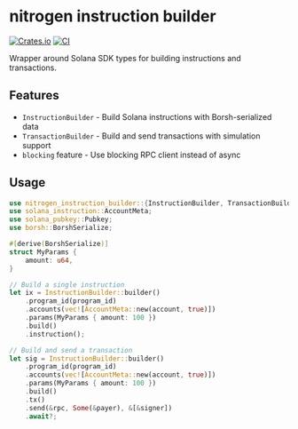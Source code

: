 # nitrogen instruction builder

[![Crates.io](https://img.shields.io/crates/v/nitrogen-instruction-builder.svg)](https://crates.io/crates/nitrogen-instruction-builder)
[![CI](https://github.com/CarteraMesh/nitrogen/workflows/test/badge.svg)](https://github.com/CarteraMesh/nitrogen/actions)

Wrapper around Solana SDK types for building instructions and transactions.

## Features

- `InstructionBuilder` - Build Solana instructions with Borsh-serialized data
- `TransactionBuilder` - Build and send transactions with simulation support
- `blocking` feature - Use blocking RPC client instead of async

## Usage

```rust
use nitrogen_instruction_builder::{InstructionBuilder, TransactionBuilder};
use solana_instruction::AccountMeta;
use solana_pubkey::Pubkey;
use borsh::BorshSerialize;

#[derive(BorshSerialize)]
struct MyParams {
    amount: u64,
}

// Build a single instruction
let ix = InstructionBuilder::builder()
    .program_id(program_id)
    .accounts(vec![AccountMeta::new(account, true)])
    .params(MyParams { amount: 100 })
    .build()
    .instruction();

// Build and send a transaction
let sig = InstructionBuilder::builder()
    .program_id(program_id)
    .accounts(vec![AccountMeta::new(account, true)])
    .params(MyParams { amount: 100 })
    .build()
    .tx()
    .send(&rpc, Some(&payer), &[&signer])
    .await?;
```
